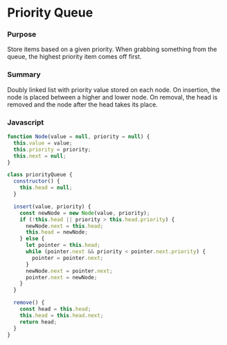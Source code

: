# Priority Queue

### Purpose
Store items based on a given priority. When grabbing something
from the queue, the highest priority item comes off first.

### Summary
Doubly linked list with priority value stored on each node.
On insertion, the node is placed between a higher and lower
node. On removal, the head is removed and the node after the
head takes its place.

### Javascript

```javascript
function Node(value = null, priority = null) {
  this.value = value;
  this.priority = priority;
  this.next = null;
}

class priorityQueue {
  constructor() {
    this.head = null;
  }

  insert(value, priority) {
    const newNode = new Node(value, priority);
    if (!this.head || priority > this.head.priority) {
      newNode.next = this.head;
      this.head = newNode;
    } else {
      let pointer = this.head;
      while (pointer.next && priority < pointer.next.priority) {
        pointer = pointer.next;
      }
      newNode.next = pointer.next;
      pointer.next = newNode;
    }
  }

  remove() {
    const head = this.head;
    this.head = this.head.next;
    return head;
  }
}
```
